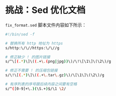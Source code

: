 # 挑战：Sed 优化文档

`fix_format.sed` 脚本文件内容如下所示：

```bash
#!/bin/sed -f

# 替换所有 http 地址为 https
s/http:\/\//https:\/\//g

# 修正缺少 ! 的图片链接
s/^\[(.*)\]\((.+\.(png|jpg))\)/\!\[\1\]\(\2\)/g

# 修正不需要 ! 的压缩包链接
s/\!\[(.*)\]\((.+\.tar\.gz)\)/\[\1\]\(\2\)/g

# 有序列表的序号跟后续内容之间要有空格
s/^([0-9]+\.)(\S.+)$/\1 \2/
```
